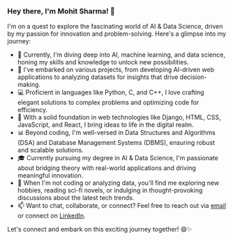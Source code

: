 ### Hey there, I'm Mohit Sharma! 👋

I'm on a quest to explore the fascinating world of AI & Data Science, driven by my passion for innovation and problem-solving. Here's a glimpse into my journey:

- 🌱 Currently, I'm diving deep into AI, machine learning, and data science, honing my skills and knowledge to unlock new possibilities.
- 🔭 I've embarked on various projects, from developing AI-driven web applications to analyzing datasets for insights that drive decision-making.
- 💻 Proficient in languages like Python, C, and C++, I love crafting elegant solutions to complex problems and optimizing code for efficiency.
- 🚀 With a solid foundation in web technologies like Django, HTML, CSS, JavaScript, and React, I bring ideas to life in the digital realm.
- 📊 Beyond coding, I'm well-versed in Data Structures and Algorithms (DSA) and Database Management Systems (DBMS), ensuring robust and scalable solutions.
- 🎓 Currently pursuing my degree in AI & Data Science, I'm passionate about bridging theory with real-world applications and driving meaningful innovation.
- 🌟 When I'm not coding or analyzing data, you'll find me exploring new hobbies, reading sci-fi novels, or indulging in thought-provoking discussions about the latest tech trends.
- 📫 Want to chat, collaborate, or connect? Feel free to reach out via [email](mailto:ptms2525@gmail.com) or connect on [LinkedIn](https://www.linkehttps://www.linkedin.com/in/mohitsharmas78/din.com/in/mohitsharma1214/).

Let's connect and embark on this exciting journey together! 😄✨
